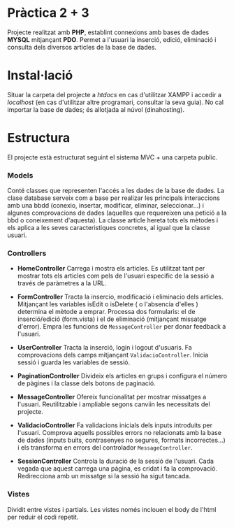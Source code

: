 # Pràctica 2 + 3

Projecte realitzat amb **PHP**, establint connexions amb bases de dades **MYSQL** mitjançant **PDO**. Permet a l'usuari la inserció, edició, eliminació i consulta dels diversos articles de la base de dades.


# Instal·lació

Situar la carpeta del projecte a *htdocs* en cas d'utilitzar XAMPP i accedir a *localhost* (en cas d'utilitzar altre programari, consultar la seva guia).
No cal importar la base de dades; és allotjada al núvol (dinahosting).

# Estructura
El projecte està estructurat seguint el sistema MVC + una carpeta public.

### Models
Conté classes que representen l'accés a les dades de la base de dades.
La clase database serveix com a base per realizar les principals interaccions amb una bbdd (conexio, insertar, modificar, eliminar, seleccionar...) i algunes comprovacions de dades (aquelles que requereixen una petició a la bbd o coneixement d'aquesta). 
La classe article hereta tots els mètodes i els aplica a les seves caracteristiques concretes, al igual que la classe usuari.


### Controllers
- **HomeController**
Carrega i mostra els articles. Es utilitzat tant per mostrar tots els articles com pels de l'usuari especific de la sessió a través de paràmetres a la URL.

- **FormController**
Tracta la insercio, modificació i eliminacio dels articles.
Mitjançant les variables isEdit o isDelete ( o l'absencia d'elles ) determina el mètode a emprar. Processa dos formularis: el de inserció/edició (form.vista) i el de eliminació (mitjançant missatge d'error). Empra les funcions de `MessageController` per donar feedback a l'usuari.

- **UserController**
Tracta la inserció, login i logout d'usuaris. Fa comprovacions dels camps mitjançant 
`ValidacioController`. Inicia sessió i guarda les variables de sessió.

- **PaginationController**
Divideix els articles en grups i configura el número de pàgines i la classe dels botons de paginació.

 - **MessageController**
Ofereix funcionalitat per mostrar missatges a l'usuari. Reutilitzable i ampliable segons canviin les necessitats del projecte.

 - **ValidacioController**
Fa validacions inicials dels inputs introduits per l'usuari. Comprova aquells possibles errors no relacionats amb la base de dades (inputs buits, contrasenyes no segures, formats incorrectes...) i els transforma en errors del controlador `MessageController`.

- **SessionController**
Controla la duració de la sessió de l'usuari. Cada vegada que aquest carrega una pàgina, es cridat i fa la comprovació. Redirecciona amb un missatge si la sessió ha sigut tancada.

### Vistes
Dividit entre vistes i partials. Les vistes només inclouen el body de l'html per reduir el codi repetit.